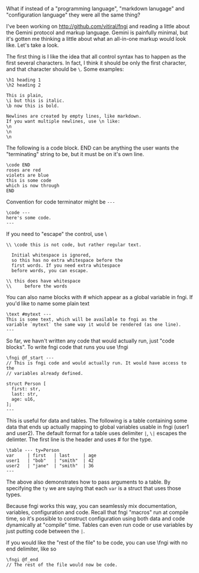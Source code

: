What if instead of a "programming language", "markdown lanugage" and
"configuration language" they were all the same thing?

I've been working on http://github.com/vitiral/fngi and reading a little
about the Gemini protocol and markup language. Gemini is painfully minimal,
but it's gotten me thinking a little about what an all-in-one markup
would look like. Let's take a look.

The first thing is I like the idea that all control syntax has to happen as the
first several characters. In fact, I think it should be only the first
character, and that character should be `\`. Some examples:

```
\h1 heading 1
\h2 heading 2

This is plain,
\i but this is italic.
\b now this is bold.

Newlines are created by empty lines, like markdown.
If you want multiple newlines, use \n like:
\n
\n
\n
```

The following is a code block. END can be anything the user wants
the "terminating" string to be, but it must be on it's own line.

```
\code END
roses are red
violets are blue
this is some code
which is now through
END
```

Convention for code terminator might be `---`

```
\code ---
here's some code.
---
```

If you need to "escape" the control, use \\

```
\\ \code this is not code, but rather regular text.

  Initial whitespace is ignored,
  so this has no extra whitespace before the
  first words. If you need extra whitespace
  before words, you can escape.

\\ this does have whitespace
\\     before the words
```

You can also name blocks with # which appear as a global variable in fngi.
If you'd like to name some plain text

```
\text #mytext ---
This is some text, which will be available to fngi as the
variable `mytext` the same way it would be rendered (as one line).
---
```

So far, we havn't written any code that would actually run, just "code blocks".
To write fngi code that runs you use \fngi

```
\fngi @f_start ---
// This is fngi code and would actually run. It would have access to the
// variables already defined.

struct Person [
  first: str,
  last: str,
  age: u16,
];
---
```

This is useful for data and tables. The following is a table containing some
data that ends up actually mapping to global variables usable in fngi (user1
and user2). The default format for a table uses delimiter `|`, `\|`
escapes the delimter.  The first line is the header and uses # for the type.

```
\table --- ty=Person
var     | first   | last     | age
user1   | "bob"   | "smith"  | 42
user2   | "jane"  | "smith"  | 36
---
```

The above also demonstrates how to pass arguments to a table. By specifying the
`ty` we are saying that each `var` is a struct that uses those types.

Because fngi works this way, you can seamlessly mix documentation, variables,
configuration and code. Recall that fngi "macros" run at compile time, so it's
possible to construct configuration using both data and code dynamically at
"compile" time. Tables can even run code or use variables by just putting code
between the `|`.

If you would like the "rest of the file" to be code, you can use \fngi with
no end delimiter, like so

```
\fngi @f_end
// The rest of the file would now be code.
```
